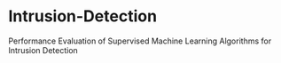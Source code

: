 # Intrusion-Detection
Performance Evaluation of Supervised Machine Learning Algorithms for Intrusion Detection
